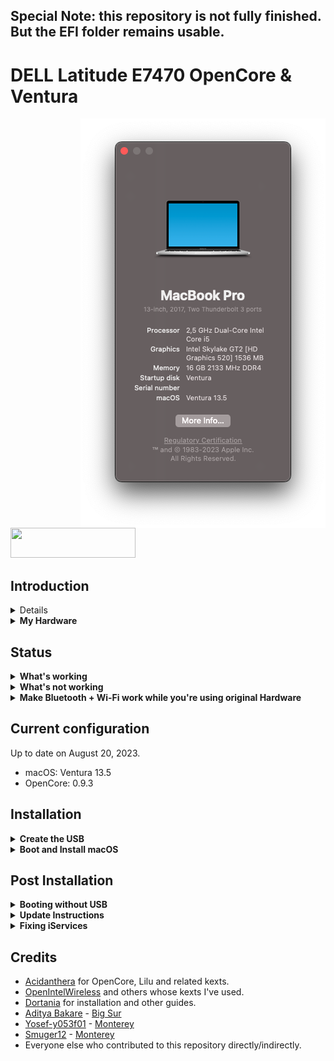 ## Special Note: this repository is not fully finished. But the EFI folder remains usable.

# DELL Latitude E7470 OpenCore & Ventura

<img align="right" src="https://github.com/jessylou/DELL-Latitude-E7470-OpenCore-Ventura/blob/main/img/E7470-Ventura.png">

<a ref="https://github.com/acidanthera/OpenCorePkg"><img src="https://github.com/acidanthera/OpenCorePkg/blob/master/Docs/Logos/OpenCore_with_text_Small.png" width="200" height="48"><a/>

## Introduction

<details>
<summary><strong>Getting started</strong></summary>
</br>

**Meet the bootloader:**

- [Why OpenCore?](https://dortania.github.io/OpenCore-Install-Guide/why-oc.html)
- [Dortania's website](https://dortania.github.io)

**Recommended tools:**

- Plist editor: [ProperTree](https://github.com/corpnewt/ProperTree)
- EFI Partition Mounting Script: [MountEFI](https://github.com/corpnewt/MountEFI)

</details>

<details>
<summary><strong>My Hardware</strong></summary>
<br>

This DELL Latitude E7470 has been build in 2016.

| Model              | Dell Latitude E7470                        |
|:-------------------|:-------------------------------------------|
| Processor          | Intel Core i5-6300U @ 2.40GHz 3MB L3 cache |
| Graphics           | Integrated Intel HD Graphics 520 32 MB     |
| Memory             | 16GB 2133MHz DDR4 SDRAM (Dual channel)     |
| Display            | 14" FHD (1920x1000) - Non-Touch LCD        |
| Storage            | 512GB M.2 SATA SSD                         |
| Audio              | RealTek ALC3235 24-bits                    |
| WLAN + Bluetooth   | Intel® Tri-Band Wireless-AC 18260 867 Mbps |
| LAN                | Ethernet 10/100/1000 Mb/s (RJ-45)          |
| Camera             | 1280x720 FHD Webcam                        |
| Fingerprint Reader | Yes                                        |
| USB 3.0            | USB 3.0 x 2 ports, 1 PowerShare port       |
| SD Card            | SD 4.0                                     |
| Smart Card         | Yes                                        |
| Keyboard           | Backlit Keyboard                           |
| Trackpad           | ALPS Touchpad                              |

To get more:

- [DELL Latitude E7470](https://www.dell.com/support/manuals/fr-fr/latitude-e7470-ultrabook/late_e7470_om/caract%C3%A9ristiques?guid=guid-5a37743b-091b-4716-9574-f99f29e7bf1c&lang=en-us)
- [Intel Processor & Graphics](https://ark.intel.com/content/www/us/en/ark/products/88190/intel-core-i56300u-processor-3m-cache-up-to-3-00-ghz.html)

</details>

## Status

<details>
<summary><strong>What's working</strong></summary>
</br>

- [x] Intel HD 520 Graphics `incuding graphics acceleration`
- [x] All USB ports
- [x] Internal camera
- [x] WiFi using [AirportItlwm](https://github.com/OpenIntelWireless/itlwm)
- [x] Bluetooth using [IntelBluetoothFirmware and IntelBluetoothInjector](https://github.com/OpenIntelWireless/IntelBluetoothFirmware)
- [x] Shutdown/ Reboot/ Sleep/ Wake
- [x] Speakers and headphones jack
- [x] Intel Gigabit Ethernet
- [x] iMessage, FaceTime, App Store
- [x] miniDP and HDMI with digital audio passthrough (if you experience cursor lags, try turning on and off one of the displays).
- [x] Keyboard and Trackpad(two finger vertical swipes)
- [x] DRM (Works with Google Chrome. Tested with Prime Video and Netflix.)
- [x] SD Card Reader using [Sinetek-rtsx](https://github.com/cholonam/Sinetek-rtsx)

<hr>

- [x] Intel HD 520 Graphics `incuding graphics acceleration`
- [x] All USB ports
- [x] Internal camera
- [x] AirDrop* using [NGFF(M.2) Model BCM94360NG Hackintosh Card](https://www.amazon.com/Hackintosh-M-2-NGFF-BCM94360NG-Continuity/dp/B083YXS7VF)
- [x] WiFi using [NGFF(M.2) Model BCM94360NG Hackintosh Card](https://www.amazon.com/Hackintosh-M-2-NGFF-BCM94360NG-Continuity/dp/B083YXS7VF)
- [x] Bluetooth using [NGFF(M.2) Model BCM94360NG Hackintosh Card](https://www.amazon.com/Hackintosh-M-2-NGFF-BCM94360NG-Continuity/dp/B083YXS7VF)
- [x] Shutdown/ Reboot/ Sleep/ Wake
- [x] Speakers and headphones jack
- [x] Intel Gigabit Ethernet
- [x] iMessage, FaceTime, App Store
- [x] miniDP and HDMI with digital audio passthrough(If you experience cursor lags, try turning on and off one of the displays.)
- [x] Keyboard and Trackpad(two finger vertical swipes)
- [x] DRM(Works with Google Chrome. Tested with Prime Video and Netflix.)
- [x] SD Card Reader using [Sinetek-rtsx](https://github.com/cholonam/Sinetek-rtsx)

<hr>

- [x] Bluetooth using [IntelBluetoothFirmware](https://github.com/OpenIntelWireless/IntelBluetoothFirmware) (without IntelBluetoothInjector.kext) and BlueToolFixup.kext from: [BrcmPatchRAM](https://github.com/acidanthera/BrcmPatchRAM)

</details>

<details>
<summary><strong>What's not working</strong></summary>
</br>

- [ ] [Multitouch gestures for ALPS touchpad.](https://github.com/adityabakare/macOS-Dell-Latitude-E7470/issues/1)
- [ ]  Smart Card reader

</details>

<details>
<summary><strong>Make Bluetooth + Wi-Fi work while you're using original Hardware</strong></summary>
</br>

* WiFi using [AirportItlwm](https://github.com/OpenIntelWireless/itlwm)
* Bluetooth using [IntelBluetoothFirmware and IntelBluetoothInjector](https://github.com/OpenIntelWireless/IntelBluetoothFirmware)

</details>

## Current configuration

Up to date on August 20, 2023.
- macOS: Ventura 13.5
- OpenCore: 0.9.3

## Installation

<details>
<summary><strong>Create the USB</strong></summary>
</br>

Follow the [guide on the OpenCore documentation](https://dortania.github.io/OpenCore-Install-Guide/installer-guide/) to create a USB for installation. Choose the operating system you use to create the USB and proceed with the guide. At the end of the Create USB section, OpenCore will ask us to do additional configurations. We don't need to do any of that because the `EFI` folder in this repository provides all necessary configurations we need for installation on Dell Latitude E7470.
</details>

<details>
<summary><strong>Boot and Install macOS</strong></summary>
</br>

- Plug in the USB we created to your Dell computer
- Press the Power button to turn on our computer (if you used the Dell to create the USB, shutdown the computer first)
- Wait and we will see the Apple icon on a black screen with a progress bar at the bottom
- Then, we will see a menu with four options. Make sure select `Disk Utility` to partition your disk appropriately and format the partition for installing macOS into `APFS`. If you are dual booting with other operating systems, an easier way would be to partition the drive beforehand as some formats like NTFS are readonly on macOS.
- Follow the installation steps and configure the preferences to your liking
- Log in to macOS and enjoy

</details>

## Post Installation

<details>
<summary><strong>Booting without USB</strong></summary>
</br>

You need to plug in the installation USB created previously everytime you start macOS after shutdown. If you want to boot without the USB, follow [this guide by OpenCore](https://dortania.github.io/OpenCore-Post-Install/universal/oc2hdd.html#grabbing-opencore-off-the-usb).

</details>

<details>
<summary><strong>Update Instructions</strong></summary>
</br>

- To update from an older version of EFI to the current one, download this repository and replace your EFI folder with this one. Make sure you use your own SMBIOS, the included one is only for reference.

- After update, you can check your current OpenCore version by typing the following line in the Terminal:
```
nvram 4D1FDA02-38C7-4A6A-9CC6-4BCCA8B30102:opencore-version
```
You may see a line printed as follows:
```
4D1FDA02-38C7-4A6A-9CC6-4BCCA8B30102:opencore-version   REL-093-2023-06-12
```
where `REL` means a RELEASE version of OC, `093` means version 0.7.4, and `2023-06-12` is the date of the release.

</details>

<details>
<summary><strong>Fixing iServices</strong></summary>
</br>

- In order to get Apple Services like App Store working, you need to generate your own SMBIOS(The included one is only for reference).

- For more information on how to do that, visit the [Dortania Guide](https://dortania.github.io/OpenCore-Post-Install/universal/iservices.html#generate-a-new-serial).

</details>

## Credits

- [Acidanthera](https://github.com/acidanthera) for OpenCore, Lilu and related kexts.
- [OpenIntelWireless](https://github.com/OpenIntelWireless) and others whose kexts I've used.
- [Dortania](https://dortania.github.io) for installation and other guides.
- [Aditya Bakare](https://github.com/adityabakare) - [Big Sur](https://github.com/adityabakare/macOS-Dell-Latitude-E7470)
- [Yosef-y053f01](https://github.com/y053f01) - [Monterey](https://github.com/y053f01/macOS-Monterey-Dell-Latitude-E7470)
- [Smuger12](https://github.com/Smuger12) - [Monterey](https://github.com/Smuger12/Hackintosh_Dell_Latitude_E7470)
- Everyone else who contributed to this repository directly/indirectly.
